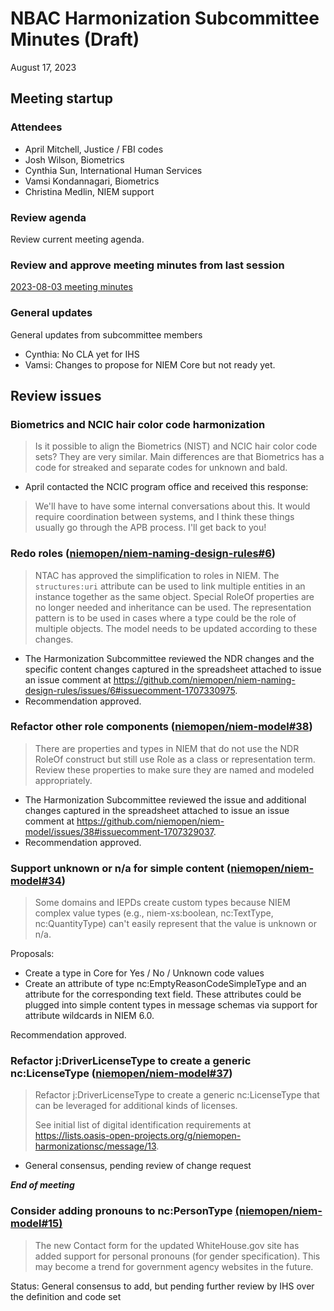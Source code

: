 
# NBAC Harmonization Subcommittee Minutes (Draft)

August 17, 2023

## Meeting startup

### Attendees

- April Mitchell, Justice / FBI codes
- Josh Wilson, Biometrics
- Cynthia Sun, International Human Services
- Vamsi Kondannagari, Biometrics
- Christina Medlin, NIEM support

### Review agenda

Review current meeting agenda.

### Review and approve meeting minutes from last session

[2023-08-03 meeting minutes](./2023-08-03-minutes.md)

### General updates

General updates from subcommittee members

- Cynthia: No CLA yet for IHS
- Vamsi: Changes to propose for NIEM Core but not ready yet.

## Review issues

### Biometrics and NCIC hair color code harmonization

> Is it possible to align the Biometrics (NIST) and NCIC hair color code sets?  They are very similar.  Main differences are that Biometrics has a code for streaked and separate codes for unknown and bald.

- April contacted the NCIC program office and received this response:

> We'll have to have some internal conversations about this. It would require coordination between systems, and I think these things usually go through the APB process. I'll get back to you!

### Redo roles ([niemopen/niem-naming-design-rules#6](https://github.com/niemopen/niem-naming-design-rules/issues/6))

> NTAC has approved the simplification to roles in NIEM.  The `structures:uri` attribute can be used to link multiple entities in an instance together as the same object.  Special RoleOf properties are no longer needed and inheritance can be used.  The representation pattern is to be used in cases where a type could be the role of multiple objects.  The model needs to be updated according to these changes.

- The Harmonization Subcommittee reviewed the NDR changes and the specific content changes captured in the spreadsheet attached to issue an issue comment at https://github.com/niemopen/niem-naming-design-rules/issues/6#issuecomment-1707330975.
- Recommendation approved.

### Refactor other role components ([niemopen/niem-model#38](https://github.com/niemopen/niem-model/issues/38))

> There are properties and types in NIEM that do not use the NDR RoleOf construct but still use Role as a class or representation term. Review these properties to make sure they are named and modeled appropriately.

- The Harmonization Subcommittee reviewed the issue and additional changes captured in the spreadsheet attached to issue an issue comment at https://github.com/niemopen/niem-model/issues/38#issuecomment-1707329037.
- Recommendation approved.

### Support unknown or n/a for simple content ([niemopen/niem-model#34](https://github.com/niemopen/niem-model/issues/34))

> Some domains and IEPDs create custom types because NIEM complex value types (e.g., niem-xs:boolean, nc:TextType, nc:QuantityType) can't easily represent that the value is unknown or n/a.

Proposals:

- Create a type in Core for Yes / No / Unknown code values
- Create an attribute of type nc:EmptyReasonCodeSimpleType and an attribute for the corresponding text field. These attributes could be plugged into simple content types in message schemas via support for attribute wildcards in NIEM 6.0.

Recommendation approved.

### Refactor j:DriverLicenseType to create a generic nc:LicenseType ([niemopen/niem-model#37](https://github.com/niemopen/niem-model/issues/37))

> Refactor j:DriverLicenseType to create a generic nc:LicenseType that can be leveraged for additional kinds of licenses.
>
> See initial list of digital identification requirements at https://lists.oasis-open-projects.org/g/niemopen-harmonizationsc/message/13.

- General consensus, pending review of change request

**_End of meeting_**

### Consider adding pronouns to nc:PersonType [(niemopen/niem-model#15)](https://github.com/niemopen/niem-model/issues/15)

> The new Contact form for the updated WhiteHouse.gov site has added support for personal pronouns (for gender specification). This may become a trend for government agency websites in the future.

Status: General consensus to add, but pending further review by IHS over the definition and code set
